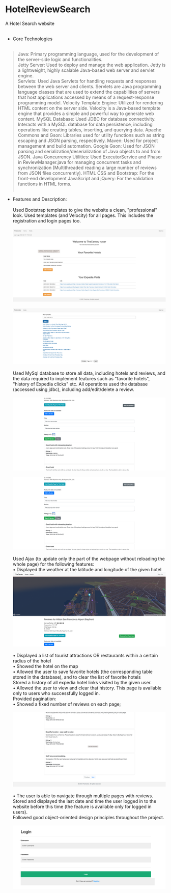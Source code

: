 # HotelReviewSearch   
A Hotel Search website  <br><br>
* Core Technologies <br><br>
> Java: Primary programming language, used for the development of the server-side logic and functionalities. <br>
> Jetty Server: Used to deploy and manage the web application. Jetty is a lightweight, highly scalable Java-based web server and servlet engine. <br>
> Servlets: Used Java Servlets for handling requests and responses between the web server and clients. Servlets are Java programming language classes that are used to extend the capabilities of servers that host applications accessed by means of a request-response programming model.
> Velocity Template Engine: Utilized for rendering HTML content on the server side. Velocity is a Java-based template engine that provides a simple and powerful way to generate web content.
> MySQL Database: Used JDBC for database connectivity. Interacts with a MySQL database for data persistence, including operations like creating tables, inserting, and querying data.
> Apache Commons and Gson: Libraries used for utility functions such as string escaping and JSON parsing, respectively.
> Maven: Used for project management and build automation.
> Google Gson: Used for JSON parsing and serialization/deserialization of Java objects to and from JSON.
> Java Concurrency Utilities: Used ExecutorService and Phaser in ReviewManager.java for managing concurrent tasks and synchronization (Multithreaded reading a large number of reviews from JSON files concurrently).
> HTML CSS and Bootstrap: For the front-end development
> JavaScript and jQuery: For the validation functions in HTML forms. <br> <br>

* Features and Description: <br><br>
Used Bootstrap templates to give the website a clean, "professional" look. Used templates (and Velocity) for all pages. This includes the registration and login pages too.   <br><br>
![Alt text for the image](https://raw.githubusercontent.com/punnam14/HotelReviewSearch/main/Website%20Demo%20Images/Screenshot%202024-02-21%20at%205.49.49%20PM.png) <br><br>
![Alt text for the image](https://raw.githubusercontent.com/punnam14/HotelReviewSearch/main/Website%20Demo%20Images/Screenshot%202024-02-21%20at%205.47.55%20PM.png) <br><br>
Used MySql database to store all data, including hotels and reviews, and the data required to implement features such as "favorite hotels", "history of Expedia clicks" etc. All operations used the database (accessed using jdbc), including add/edit/delete a review.   <br><br>
![Alt text for the image](https://raw.githubusercontent.com/punnam14/HotelReviewSearch/main/Website%20Demo%20Images/Screenshot%202024-02-21%20at%205.51.19%20PM.png) <br><br>
![Alt text for the image](https://raw.githubusercontent.com/punnam14/HotelReviewSearch/main/Website%20Demo%20Images/Screenshot%202024-02-21%20at%205.51.19%20PM.png) <br><br>
Used Ajax (to update only the part of the webpage without reloading the whole page) for the following features:  
• Displayed the weather at the latitude and longitude of the given hotel  
![Alt text for the image](https://raw.githubusercontent.com/punnam14/HotelReviewSearch/main/Website%20Demo%20Images/Screenshot%202024-02-21%20at%205.48.31%20PM.png) <br><br>
• Displayed a list of tourist attractions OR restaurants within a certain radius of the hotel   
• Showed the hotel on the map  
• Allowed the user to save favorite hotels (the corresponding table stored in the database), and to clear the list of favorite hotels  
Stored a history of all expedia hotel links visited by the given user.   
• Allowed the user to view and clear that history. This page is available only to users who successfully logged in.  
Provided pagination:  
• Showed a fixed number of reviews on each page;  <br><br>
![Alt text for the image](https://raw.githubusercontent.com/punnam14/HotelReviewSearch/main/Website%20Demo%20Images/Screenshot%202024-02-21%20at%205.48.58%20PM.png) <br><br>
• The user is able to navigate through multiple pages with reviews.  
Stored and displayed the last date and time the user logged in to the website before this time (the feature is available only for logged in users).  
Followed good object-oriented design principles throughout the project.   <br><br>
![Alt text for the image](https://raw.githubusercontent.com/punnam14/HotelReviewSearch/main/Website%20Demo%20Images/Screenshot%202024-02-21%20at%205.49.19%20PM.png)
